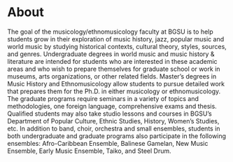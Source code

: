 # About

The goal of the musicology/ethnomusicology faculty  at BGSU is to help students grow in their exploration of music history, jazz, popular music and world music by studying  historical contexts, cultural theory, styles, sources, and genres.  Undergraduate degrees in world music and music history & literature are intended for students who are interested in these academic areas and who wish to prepare themselves for graduate school or work in museums, arts organizations, or other related fields.  Master’s degrees in Music History and Ethnomusicology allow students to pursue detailed work that prepares them for the Ph.D. in either musicology or ethnomusicology.  The graduate programs require seminars in a variety of topics and methodologies, one foreign language, comprehensive exams and thesis.  Qualified students may also take studio lessons and courses in BGSU’s Department of Popular Culture, Ethnic Studies, History, Women’s Studies, etc.  In addition to band, choir, orchestra and small ensembles, students in both undergraduate and graduate programs also participate in the following ensembles:  Afro-Caribbean Ensemble, Balinese Gamelan, New Music Ensemble, Early Music Ensemble, Taiko, and Steel Drum.
